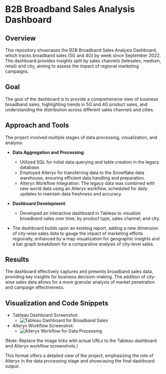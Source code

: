 # B2B Broadband Sales Analysis Dashboard

## Overview
This repository showcases the B2B Broadband Sales Analysis Dashboard, which tracks broadband sales (5G and 4G) by week since September 2022. The dashboard provides insights split by sales channels (telesales, medium, retail) and city, aiming to assess the impact of regional marketing campaigns.

## Goal
The goal of the dashboard is to provide a comprehensive view of business broadband sales, highlighting trends in 5G and 4G product sales, and understanding the distribution across different sales channels and cities.

## Approach and Tools
The project involved multiple stages of data processing, visualization, and analysis:

- **Data Aggregation and Processing**:
  - Utilized SQL for initial data querying and table creation in the legacy database.
  - Employed Alteryx for transferring data to the Snowflake data warehouse, ensuring efficient data handling and preparation.
  - Alteryx Workflow Integration: The legacy data was combined with new world data using an Alteryx workflow, scheduled for daily updates to maintain data freshness and accuracy.

- **Dashboard Development**:
  - Developed an interactive dashboard in Tableau to visualize broadband sales over time, by product type, sales channel, and city.
 -  The dashboard builds upon an existing report, adding a new dimension of city-wise sales data to gauge the impact of marketing efforts regionally, enhanced by a map           visualization for geographic insights and a bar graph breakdown for a comparative analysis of city-level sales.


## Results
The dashboard effectively captures and presents broadband sales data, providing key insights for business decision-making. The addition of city-wise sales data allows for a more granular analysis of market penetration and campaign effectiveness.

## Visualization and Code Snippets
- Tableau Dashboard Screenshot:
  - ![Tableau Dashboard for Broadband Sales](link-to-tableau-dashboard.jpg)
- Alteryx Workflow Screenshot:
  - ![Alteryx Workflow for Data Processing](link-to-alteryx-workflow.jpg)

(Note: Replace the image links with actual URLs to the Tableau dashboard and Alteryx workflow screenshots.)

This format offers a detailed view of the project, emphasizing the role of Alteryx in the data processing stage and showcasing the final dashboard output.
